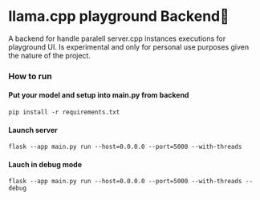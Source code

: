 # llama.cpp playground Backend🦙

A backend for handle paralell server.cpp instances executions for playground UI. Is experimental and only for personal use purposes given the nature of the project.


### How to run
#### Put your model and setup into main.py from backend
```
pip install -r requirements.txt
```

#### Launch server
```
flask --app main.py run --host=0.0.0.0 --port=5000 --with-threads
```

#### Lauch in debug mode
```
flask --app main.py run --host=0.0.0.0 --port=5000 --with-threads --debug
```